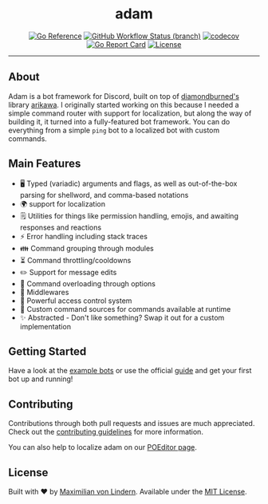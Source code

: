 <div align="center">
<h1>adam</h1>

[![Go Reference](https://pkg.go.dev/badge/github.com/mavolin/adam.svg)](https://pkg.go.dev/github.com/mavolin/adam)
[![GitHub Workflow Status (branch)](https://img.shields.io/github/workflow/status/mavolin/adam/Test/develop?label=tests)](https://github.com/mavolin/adam/actions)
[![codecov](https://codecov.io/gh/mavolin/adam/branch/develop/graph/badge.svg?token=3qRIAudu4r)](https://codecov.io/gh/mavolin/adam)
[![Go Report Card](https://goreportcard.com/badge/github.com/mavolin/adam)](https://goreportcard.com/report/github.com/mavolin/adam)
[![License](https://img.shields.io/github/license/mavolin/dismock)](https://github.com/mavolin/dismock/blob/v2/LICENSE)
</div>

---

## About

Adam is a bot framework for Discord, built on top of [diamondburned's](https://github.com/diamondburned) library [arikawa](https://github.com/diamondburned).
I originally started working on this because I needed a simple command router with support for localization, but along the way of building it, it turned into a fully-featured bot framework.
You can do everything from a simple `ping` bot to a localized bot with custom commands.

## Main Features

* 🖥️ Typed (variadic) arguments and flags, as well as out-of-the-box parsing for shellword, and comma-based notations
* 🌍 support for localization
* 🗒️ Utilities for things like permission handling, emojis, and awaiting responses and reactions
* ⚡ Error handling including stack traces
* 👪 Command grouping through modules
* ⏳ Command throttling/cooldowns
* ✏️ Support for message edits
* 🔄 Command overloading through options
* 🤝 Middlewares
* 🛑 Powerful access control system
* 🔌 Custom command sources for commands available at runtime
* ✨ Abstracted - Don't like something? Swap it out for a custom implementation

## Getting Started

Have a look at the [example bots](./_examples) or use the official [guide](https://go-adam.gitbook.io/adam/) and get your first bot up and running!

## Contributing

Contributions through both pull requests and issues are much appreciated. 
Check out the [contributing guidelines](./CONTRIBUTING.md) for more information.

You can also help to localize adam on our [POEditor page](https://poeditor.com/join/project?hash=yLTbnUFjXW).

## License

Built with ❤️ by [Maximilian von Lindern](https://github.com/mavolin).
Available under the [MIT License](./LICENSE).
